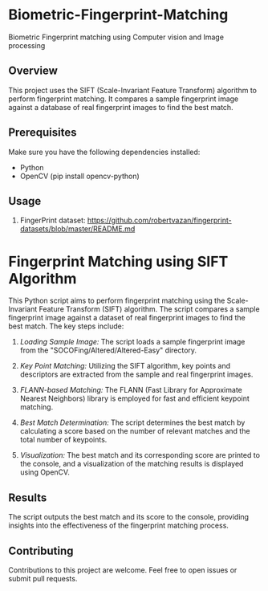# Biometric-Fingerprint-Matching
Biometric Fingerprint matching using Computer vision and Image processing

## Overview

This project uses the SIFT (Scale-Invariant Feature Transform) algorithm to perform fingerprint matching. It compares a sample fingerprint image against a database of real fingerprint images to find the best match.

## Prerequisites

Make sure you have the following dependencies installed:

- Python
- OpenCV (pip install opencv-python)

## Usage

1. FingerPrint dataset:
      https://github.com/robertvazan/fingerprint-datasets/blob/master/README.md

# Fingerprint Matching using SIFT Algorithm


This Python script aims to perform fingerprint matching using the Scale-Invariant Feature Transform (SIFT) algorithm. The script compares a sample fingerprint image against a dataset of real fingerprint images to find the best match. The key steps include:

1. *Loading Sample Image:* The script loads a sample fingerprint image from the "SOCOFing/Altered/Altered-Easy" directory.

2. *Key Point Matching:* Utilizing the SIFT algorithm, key points and descriptors are extracted from the sample and real fingerprint images.

3. *FLANN-based Matching:* The FLANN (Fast Library for Approximate Nearest Neighbors) library is employed for fast and efficient keypoint matching.

4. *Best Match Determination:* The script determines the best match by calculating a score based on the number of relevant matches and the total number of keypoints.

5. *Visualization:* The best match and its corresponding score are printed to the console, and a visualization of the matching results is displayed using OpenCV.


## Results

The script outputs the best match and its score to the console, providing insights into the effectiveness of the fingerprint matching process.

## Contributing

Contributions to this project are welcome. Feel free to open issues or submit pull requests.
